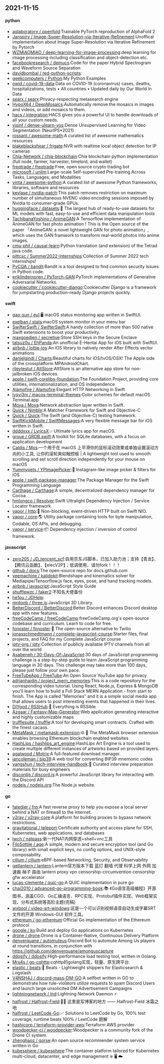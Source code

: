 ## 2021-11-15

#### python
* [aqlaboratory / openfold](https://github.com/aqlaboratory/openfold):Trainable PyTorch reproduction of AlphaFold 2
* [Janspiry / Image-Super-Resolution-via-Iterative-Refinement](https://github.com/Janspiry/Image-Super-Resolution-via-Iterative-Refinement):Unoffical implementation about Image Super-Resolution via Iterative Refinement by Pytorch
* [WZMIAOMIAO / deep-learning-for-image-processing](https://github.com/WZMIAOMIAO/deep-learning-for-image-processing):deep learning for image processing including classification and object-detection etc.
* [facebookresearch / demucs](https://github.com/facebookresearch/demucs):Code for the paper Hybrid Spectrogram and Waveform Source Separation
* [davidbombal / red-python-scripts](https://github.com/davidbombal/red-python-scripts):
* [geekcomputers / Python](https://github.com/geekcomputers/Python):My Python Examples
* [owid / covid-19-data](https://github.com/owid/covid-19-data):Data on COVID-19 (coronavirus) cases, deaths, hospitalizations, tests • All countries • Updated daily by Our World in Data
* [searx / searx](https://github.com/searx/searx):Privacy-respecting metasearch engine
* [HypoX64 / DeepMosaics](https://github.com/HypoX64/DeepMosaics):Automatically remove the mosaics in images and videos, or add mosaics to them.
* [hacs / integration](https://github.com/hacs/integration):HACS gives you a powerful UI to handle downloads of all your custom needs.
* [visinf / dense-ulearn-vos](https://github.com/visinf/dense-ulearn-vos):Dense Unsupervised Learning for Video Segmentation (NeurIPS*2021)
* [rossant / awesome-math](https://github.com/rossant/awesome-math):A curated list of awesome mathematics resources
* [blakeblackshear / frigate](https://github.com/blakeblackshear/frigate):NVR with realtime local object detection for IP cameras
* [Chia-Network / chia-blockchain](https://github.com/Chia-Network/chia-blockchain):Chia blockchain python implementation (full node, farmer, harvester, timelord, and wallet)
* [freqtrade / freqtrade](https://github.com/freqtrade/freqtrade):Free, open source crypto trading bot
* [microsoft / unilm](https://github.com/microsoft/unilm):Large-scale Self-supervised Pre-training Across Tasks, Languages, and Modalities
* [vinta / awesome-python](https://github.com/vinta/awesome-python):A curated list of awesome Python frameworks, libraries, software and resources
* [keylase / nvidia-patch](https://github.com/keylase/nvidia-patch):This patch removes restriction on maximum number of simultaneous NVENC video encoding sessions imposed by Nvidia to consumer-grade GPUs.
* [huggingface / datasets](https://github.com/huggingface/datasets):🤗
The largest hub of ready-to-use datasets for ML models with fast, easy-to-use and efficient data manipulation tools
* [TachibanaYoshino / AnimeGAN](https://github.com/TachibanaYoshino/AnimeGAN):A Tensorflow implementation of AnimeGAN for fast photo animation ! This is the Open source of the paper 「AnimeGAN: a novel lightweight GAN for photo animation」, which uses the GAN framwork to transform real-world photos into anime images.
* [cmu-phil / causal-learn](https://github.com/cmu-phil/causal-learn):Python translation (and extension) of the Tetrad java code.
* [pittcsc / Summer2022-Internships](https://github.com/pittcsc/Summer2022-Internships):Collection of Summer 2022 tech internships!
* [PyCQA / bandit](https://github.com/PyCQA/bandit):Bandit is a tool designed to find common security issues in Python code.
* [eriklindernoren / PyTorch-GAN](https://github.com/eriklindernoren/PyTorch-GAN):PyTorch implementations of Generative Adversarial Networks.
* [cookiecutter / cookiecutter-django](https://github.com/cookiecutter/cookiecutter-django):Cookiecutter Django is a framework for jumpstarting production-ready Django projects quickly.

#### swift
* [gao-sun / eul](https://github.com/gao-sun/eul):🖥️
macOS status monitoring app written in SwiftUI.
* [exelban / stats](https://github.com/exelban/stats):macOS system monitor in your menu bar
* [SwifterSwift / SwifterSwift](https://github.com/SwifterSwift/SwifterSwift):A handy collection of more than 500 native Swift extensions to boost your productivity.
* [maxgoedjen / secretive](https://github.com/maxgoedjen/secretive):Store SSH keys in the Secure Enclave
* [tatsuz0u / EhPanda](https://github.com/tatsuz0u/EhPanda):An unofficial E-Hentai App for iOS built with SwiftUI.
* [airbnb / lottie-ios](https://github.com/airbnb/lottie-ios):An iOS library to natively render After Effects vector animations
* [danielgindi / Charts](https://github.com/danielgindi/Charts):Beautiful charts for iOS/tvOS/OSX! The Apple side of the crossplatform MPAndroidChart.
* [rileytestut / AltStore](https://github.com/rileytestut/AltStore):AltStore is an alternative app store for non-jailbroken iOS devices.
* [apple / swift-corelibs-foundation](https://github.com/apple/swift-corelibs-foundation):The Foundation Project, providing core utilities, internationalization, and OS independence
* [Alamofire / Alamofire](https://github.com/Alamofire/Alamofire):Elegant HTTP Networking in Swift
* [lysyi3m / macos-terminal-themes](https://github.com/lysyi3m/macos-terminal-themes):Color schemes for default macOS Terminal.app
* [Moya / Moya](https://github.com/Moya/Moya):Network abstraction layer written in Swift.
* [Quick / Nimble](https://github.com/Quick/Nimble):A Matcher Framework for Swift and Objective-C
* [Quick / Quick](https://github.com/Quick/Quick):The Swift (and Objective-C) testing framework.
* [SwiftKickMobile / SwiftMessages](https://github.com/SwiftKickMobile/SwiftMessages):A very flexible message bar for iOS written in Swift.
* [ddddxxx / LyricsX](https://github.com/ddddxxx/LyricsX):🎶
Ultimate lyrics app for macOS.
* [groue / GRDB.swift](https://github.com/groue/GRDB.swift):A toolkit for SQLite databases, with a focus on application development
* [Caldis / Mos](https://github.com/Caldis/Mos):一个用于在 macOS 上平滑你的鼠标滚动效果或单独设置滚动方向的小工具, 让你的滚轮爽如触控板 | A lightweight tool used to smooth scrolling and set scroll direction independently for your mouse on macOS
* [Yummypets / YPImagePicker](https://github.com/Yummypets/YPImagePicker):📸
Instagram-like image picker & filters for iOS
* [apple / swift-package-manager](https://github.com/apple/swift-package-manager):The Package Manager for the Swift Programming Language
* [Carthage / Carthage](https://github.com/Carthage/Carthage):A simple, decentralized dependency manager for Cocoa
* [hmlongco / Resolver](https://github.com/hmlongco/Resolver):Swift Ultralight Dependency Injection / Service Locator framework
* [vapor / http](https://github.com/vapor/http):🚀
Non-blocking, event-driven HTTP built on Swift NIO.
* [vapor / core](https://github.com/vapor/core):🌎
Utility package containing tools for byte manipulation, Codable, OS APIs, and debugging.
* [vapor / service](https://github.com/vapor/service):📦
Dependency injection / inversion of control framework.

#### javascript
* [zero205 / JD_tencent_scf](https://github.com/zero205/JD_tencent_scf):自用京东JS脚本，已加入助力池；支持【青龙】、【腾讯云函数】、【elecV2P】；低调使用，请勿fork！！！
* [github / docs](https://github.com/github/docs):The open-source repo for docs.github.com
* [yeemachine / kalidokit](https://github.com/yeemachine/kalidokit):Blendshape and kinematics solver for Mediapipe/Tensorflow.js face, eyes, pose, and hand tracking models.
* [airbnb / javascript](https://github.com/airbnb/javascript):JavaScript Style Guide
* [shufflewzc / faker2](https://github.com/shufflewzc/faker2):不知名大佬备份
* [he1pu / JDHelp](https://github.com/he1pu/JDHelp):
* [mrdoob / three.js](https://github.com/mrdoob/three.js):JavaScript 3D Library.
* [BetterDiscord / BetterDiscord](https://github.com/BetterDiscord/BetterDiscord):Better Discord enhances Discord desktop app with new features.
* [freeCodeCamp / freeCodeCamp](https://github.com/freeCodeCamp/freeCodeCamp):freeCodeCamp.org's open-source codebase and curriculum. Learn to code for free.
* [fonoster / fonoster](https://github.com/fonoster/fonoster):🚀
The open-source alternative to Twilio
* [jonasschmedtmann / complete-javascript-course](https://github.com/jonasschmedtmann/complete-javascript-course):Starter files, final projects, and FAQ for my Complete JavaScript course
* [iptv-org / iptv](https://github.com/iptv-org/iptv):Collection of publicly available IPTV channels from all over the world
* [Asabeneh / 30-Days-Of-JavaScript](https://github.com/Asabeneh/30-Days-Of-JavaScript):30 days of JavaScript programming challenge is a step-by-step guide to learn JavaScript programming language in 30 days. This challenge may take more than 100 days, please just follow your own pace.
* [FreeTubeApp / FreeTube](https://github.com/FreeTubeApp/FreeTube):An Open Source YouTube app for privacy
* [adrianhajdin / project_mern_memories](https://github.com/adrianhajdin/project_mern_memories):This is a code repository for the corresponding video tutorial. Using React, Node.js, Express & MongoDB you'll learn how to build a Full Stack MERN Application - from start to finish. The App is called "Memories" and it is a simple social media app that allows users to post interesting events that happened in their lives.
* [DIYgod / RSSHub](https://github.com/DIYgod/RSSHub):🍰
Everything is RSSible
* [Azgaar / Fantasy-Map-Generator](https://github.com/Azgaar/Fantasy-Map-Generator):Web application generating interactive and highly customizable maps
* [trufflesuite / truffle](https://github.com/trufflesuite/truffle):A tool for developing smart contracts. Crafted with the finest cacaos.
* [MetaMask / metamask-extension](https://github.com/MetaMask/metamask-extension):🌐
🔌
The MetaMask browser extension enables browsing Ethereum blockchain enabled websites
* [HashLips / hashlips_art_engine](https://github.com/HashLips/hashlips_art_engine):HashLips Art Engine is a tool used to create multiple different instances of artworks based on provided layers.
* [agalwood / Motrix](https://github.com/agalwood/Motrix):A full-featured download manager.
* [iancoleman / bip39](https://github.com/iancoleman/bip39):A web tool for converting BIP39 mnemonic codes
* [yangshun / tech-interview-handbook](https://github.com/yangshun/tech-interview-handbook):💯
Curated interview preparation materials for busy engineers
* [discordjs / discord.js](https://github.com/discordjs/discord.js):A powerful JavaScript library for interacting with the Discord API
* [nodejs / nodejs.org](https://github.com/nodejs/nodejs.org):The Node.js website.

#### go
* [fatedier / frp](https://github.com/fatedier/frp):A fast reverse proxy to help you expose a local server behind a NAT or firewall to the internet.
* [v2ray / v2ray-core](https://github.com/v2ray/v2ray-core):A platform for building proxies to bypass network restrictions.
* [gravitational / teleport](https://github.com/gravitational/teleport):Certificate authority and access plane for SSH, Kubernetes, web applications, and databases
* [lwch / natpass](https://github.com/lwch/natpass):新一代NAT内网穿透+shell+vnc工具
* [FiloSottile / age](https://github.com/FiloSottile/age):A simple, modern and secure encryption tool (and Go library) with small explicit keys, no config options, and UNIX-style composability.
* [cilium / cilium](https://github.com/cilium/cilium):eBPF-based Networking, Security, and Observability
* [getlantern / lantern](https://github.com/getlantern/lantern):Lantern官方版本下载 蓝灯 翻墙 代理 科学上网 外网 加速器 梯子 路由 lantern proxy vpn censorship-circumvention censorship gfw accelerator
* [lucas-clemente / quic-go](https://github.com/lucas-clemente/quic-go):A QUIC implementation in pure go
* [chai2010 / advanced-go-programming-book](https://github.com/chai2010/advanced-go-programming-book):📚
《Go语言高级编程》开源图书，涵盖CGO、Go汇编语言、RPC实现、Protobuf插件实现、Web框架实现、分布式系统等高阶主题(完稿)
* [wxbool / video-srt-windows](https://github.com/wxbool/video-srt-windows):这是一个可以识别视频语音自动生成字幕SRT文件的开源 Windows-GUI 软件工具。
* [ethereum / go-ethereum](https://github.com/ethereum/go-ethereum):Official Go implementation of the Ethereum protocol
* [google / ko](https://github.com/google/ko):Build and deploy Go applications on Kubernetes
* [drone / drone](https://github.com/drone/drone):Drone is a Container-Native, Continuous Delivery Platform
* [denverquane / automuteus](https://github.com/denverquane/automuteus):Discord Bot to automute Among Us players at round transitions, in conjunction with https://github.com/denverquane/amonguscapture
* [ddosify / ddosify](https://github.com/ddosify/ddosify):High-performance load testing tool, written in Golang.
* [Mrs4s / go-cqhttp](https://github.com/Mrs4s/go-cqhttp):cqhttp的golang实现，轻量、原生跨平台.
* [elastic / beats](https://github.com/elastic/beats):🐠
Beats - Lightweight shippers for Elasticsearch & Logstash
* [V4NSH4J / discord-mass-DM-GO](https://github.com/V4NSH4J/discord-mass-DM-GO):A selfbot written in GO to demonstrate how rule-violators utilize requests to spam Discord Users and launch large unsolicited DM Advertisement Campaigns
* [lightningnetwork / lnd](https://github.com/lightningnetwork/lnd):Lightning Network Daemon
⚡️
* [halfrost / Halfrost-Field](https://github.com/halfrost/Halfrost-Field):✍🏻 这里是写博客的地方 —— Halfrost-Field 冰霜之地
* [halfrost / LeetCode-Go](https://github.com/halfrost/LeetCode-Go):✅
Solutions to LeetCode by Go, 100% test coverage, runtime beats 100% / LeetCode 题解
* [hashicorp / terraform-provider-aws](https://github.com/hashicorp/terraform-provider-aws):Terraform AWS provider
* [woodpecker-ci / woodpecker](https://github.com/woodpecker-ci/woodpecker):Woodpecker is a community fork of the Drone CI system.
* [zhenghaoz / gorse](https://github.com/zhenghaoz/gorse):An open source recommender system service written in Go
* [kubesphere / kubesphere](https://github.com/kubesphere/kubesphere):The container platform tailored for Kubernetes multi-cloud, datacenter, and edge management ⎈
🖥
☁️

